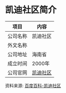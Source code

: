# 凯迪社区简介

|项目|内容|
|-----|-----|
|公司名称|凯迪社区|
|外文名称||
|公司地址|海南省|
|成立时间|2000年|
|公司官网|[凯迪社区](http://club.kdnet.net/)|

资料来源: 
[百度百科-凯迪社区](https://baike.baidu.com/item/%E5%87%AF%E8%BF%AA%E7%A4%BE%E5%8C%BA)